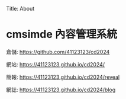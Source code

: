Title: About

# cmsimde 內容管理系統

倉儲: <a href="https://github.com/41123123/cd2024">https://github.com/41123123/cd2024</a>

網站: <a href="https://41123123.github.io/cd2024/">https://41123123.github.io/cd2024/</a>

簡報: <a href="https://41123123.github.io/cd2024/reveal">https://41123123.github.io/cd2024/reveal</a>

網誌: <a href="https://41123123.github.io/cd2024/blog">https://41123123.github.io/cd2024/blog</a>








